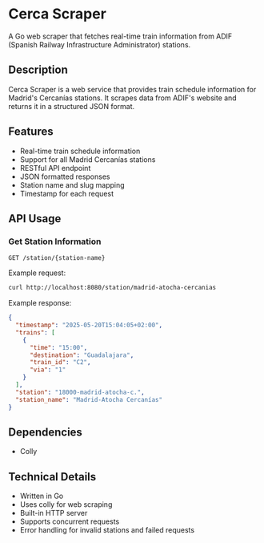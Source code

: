 # Cerca Scraper

A Go web scraper that fetches real-time train information from ADIF (Spanish Railway Infrastructure Administrator) stations.

## Description

Cerca Scraper is a web service that provides train schedule information for Madrid's Cercanías stations. It scrapes data from ADIF's website and returns it in a structured JSON format.

## Features

- Real-time train schedule information
- Support for all Madrid Cercanías stations
- RESTful API endpoint
- JSON formatted responses
- Station name and slug mapping
- Timestamp for each request

## API Usage

### Get Station Information

```http
GET /station/{station-name}
```

Example request:

```bash
curl http://localhost:8080/station/madrid-atocha-cercanias
```

Example response:

```json
{
  "timestamp": "2025-05-20T15:04:05+02:00",
  "trains": [
    {
      "time": "15:00",
      "destination": "Guadalajara",
      "train_id": "C2",
      "via": "1"
    }
  ],
  "station": "18000-madrid-atocha-c.",
  "station_name": "Madrid-Atocha Cercanías"
}
```

## Dependencies

- Colly

## Technical Details

- Written in Go
- Uses colly for web scraping
- Built-in HTTP server
- Supports concurrent requests
- Error handling for invalid stations and failed requests
